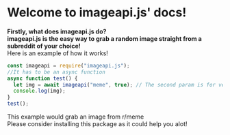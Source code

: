 # Welcome to imageapi.js' docs!

**Firstly, what does imageapi.js do?** <br>
**imageapi.js is the easy way to grab a random image straight from a subreddit of your choice!**
<br>
Here is an example of how it works!
<br>

```js
const imageapi = require("imageapi.js");
//It has to be an async function
async function test() {
  let img = await imageapi("meme", true); // The second param is for verbose logging, completely optional. Place false if you don't want or you can leave it blank.
  console.log(img);
}
test();
```

This example would grab an image from r/meme <br>
Please consider installing this package as it could help you alot!
